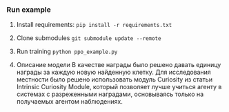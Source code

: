### Run example

1. Install requirements:
`pip install -r requirements.txt`

2. Clone submodules
`git submodule update --remote`

3. Run training
`python ppo_example.py`

4. Описание модели
В качестве награды было решено давать единицу награды за каждую новую найденную клетку.
Для исследования местности было решено использовать модуль Curiosity из статьи Intrinsic Curiosity Module, который позволяет лучше учиться агенту в системах с разреженными наградами, основываясь только на получаемых агентом наблюдениях.
